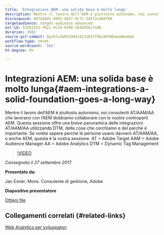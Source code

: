 ```yaml
---
title: 'Integrazioni AEM: una solida base è molto lunga'
description: Mentre il lavoro dell’AEM è piuttosto autonomo, noi consulenti AT/AAM/AA che lavorano con l’AEM dobbiamo collaborare con le nostre controparti AEM. Questa sessione offre una breve panoramica delle integrazioni AT/AAM/AA utilizzando DTM, delle cose che cerchiamo e del perché è importante.
discoiquuid: 40741bd1-4995-4627-9c7c-2d5f2cd68760
targetaudience: target-audience advanced
exl-id: 52581331-7021-4c1d-9340-161bd56cfad8
duration: 3581
source-git-commit: 9a297cda953d4414131657f9ac84580aea0eabeb
workflow-type: tm+mt
source-wordcount: '161'
ht-degree: 0%

---
```


# Integrazioni AEM: una solida base è molto lunga{#aem-integrations-a-solid-foundation-goes-a-long-way}

Mentre il lavoro dell’AEM è piuttosto autonomo, noi consulenti AT/AAM/AA che lavorano con l’AEM dobbiamo collaborare con le nostre controparti AEM. Questa sessione offre una breve panoramica delle integrazioni AT/AAM/AA utilizzando DTM, delle cose che cerchiamo e del perché è importante. Se volete sapere perché le persone usano davvero AT/AAM/AA, o anche AEM, questa è la vostra sessione.   AT = Adobe Target AAM = Adobe Audience Manager AA = Adobe Analytics DTM = Dynamic Tag Management

>[!VIDEO](https://video.tv.adobe.com/v/19833/?quality=9)

*Consegnato il 27 settembre 2017*

**Presentato da:**

Jan Exner, Mons. Consulente di gestione, Adobe

**Diapositive presentatore**

[Ottieni file](assets/170927-aem-gems-integrations.pdf)

## Collegamenti correlati {#related-links}

[Web Analytics per sviluppatori](https://webanalyticsfordevelopers.com/)

<!--
[Get back to the Overview](https://helpx.adobe.com/experience-manager/kt/eseminars/gems/aem-index.html)
-->
